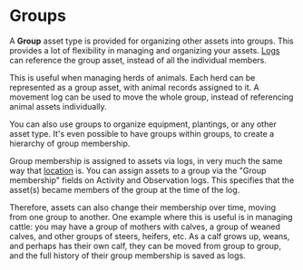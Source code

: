 # Groups

A **Group** asset type is provided for organizing other assets into groups.
This provides a lot of flexibility in managing and organizing your assets.
[Logs] can reference the group asset, instead of all the individual members.

This is useful when managing herds of animals. Each herd can be represented as
a group asset, with animal records assigned to it. A movement log can be used
to move the whole group, instead of referencing animal assets individually.

You can also use groups to organize equipment, plantings, or any other asset
type. It's even possible to have groups within groups, to create a hierarchy
of group membership.

Group membership is assigned to assets via logs, in very much the same way that
[location] is. You can assign assets to a group via the "Group membership"
fields on Activity and Observation logs. This specifies that the asset(s)
became members of the group at the time of the log.

Therefore, assets can also change their membership over time, moving from one
group to another. One example where this is useful is in managing cattle: you
may have a group of mothers with calves, a group of weaned calves, and other
groups of steers, heifers, etc. As a calf grows up, weans, and perhaps has
their own calf, they can be moved from group to group, and the full history of
their group membership is saved as logs.

[Logs]: /guide/logs
[location]: /guide/location

